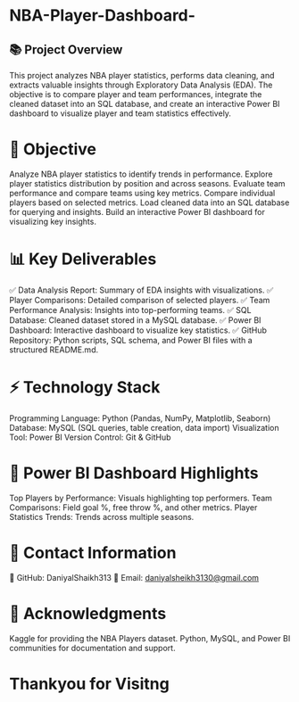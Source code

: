 # NBA-Player-Dashboard-
## 📚 Project Overview
This project analyzes NBA player statistics, performs data cleaning, and extracts valuable insights through Exploratory Data Analysis (EDA). The objective is to compare player and team performances, integrate the cleaned dataset into an SQL database, and create an interactive Power BI dashboard to visualize player and team statistics effectively.

# 🎯 Objective
Analyze NBA player statistics to identify trends in performance.
Explore player statistics distribution by position and across seasons.
Evaluate team performance and compare teams using key metrics.
Compare individual players based on selected metrics.
Load cleaned data into an SQL database for querying and insights.
Build an interactive Power BI dashboard for visualizing key insights.

# 📊 Key Deliverables
  ✅ Data Analysis Report:
Summary of EDA insights with visualizations.
✅ Player Comparisons:
Detailed comparison of selected players.
✅ Team Performance Analysis:
Insights into top-performing teams.
✅ SQL Database:
Cleaned dataset stored in a MySQL database.
✅ Power BI Dashboard:
Interactive dashboard to visualize key statistics.
✅ GitHub Repository:
Python scripts, SQL schema, and Power BI files with a structured README.md.

# ⚡ Technology Stack
 Programming Language: Python (Pandas, NumPy, Matplotlib, Seaborn)
 Database: MySQL (SQL queries, table creation, data import)
 Visualization Tool: Power BI
 Version Control: Git & GitHub

# 📢 Power BI Dashboard Highlights
Top Players by Performance: Visuals highlighting top performers.
Team Comparisons: Field goal %, free throw %, and other metrics.
Player Statistics Trends: Trends across multiple seasons.

# 📧 Contact Information
 🔗 GitHub: DaniyalShaikh313
 📧 Email: daniyalsheikh3130@gmail.com

# 📢 Acknowledgments
Kaggle for providing the NBA Players dataset.
Python, MySQL, and Power BI communities for documentation and support.
# Thankyou for Visitng 


